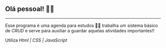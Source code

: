 ## Olá pessoal! 👦🏻
------------------
Esse programa é uma agenda para estudos ✍🏻 
trabalha um sistema básico de *CRUD* e serve para auxiliar a guardar aquelas atividades importantes!! 

Utiliza *Html | CSS | JavaScript*



